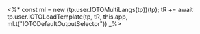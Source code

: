 <%*
const ml = new (tp.user.IOTOMultiLangs(tp))(tp);
tR += await tp.user.IOTOLoadTemplate(tp, tR, this.app, ml.t("IOTODefaultOutputSelector"))
_%>
